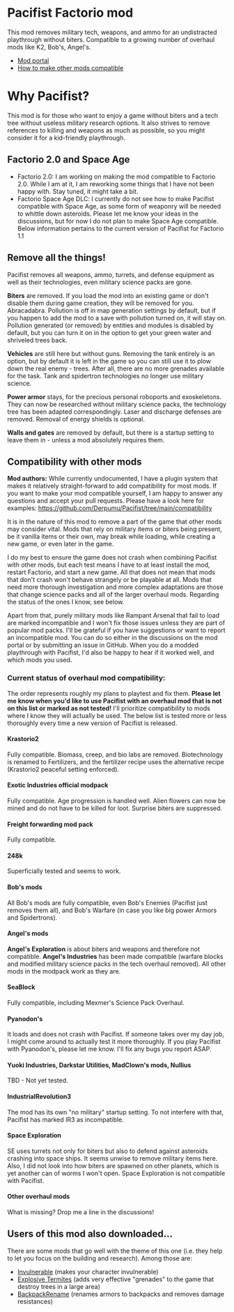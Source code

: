 # Pacifist Factorio mod

This mod removes military tech, weapons, and ammo for an undistracted playthrough without biters.
Compatible to a growing number of overhaul mods like K2, Bob's, Angel's.

- [Mod portal](https://mods.factorio.com/mod/Pacifist)
- [How to make other mods compatible](docs/compatibility.md) 



# Why Pacifist?

This mod is for those who want to enjoy a game without biters and a tech tree without useless military research options.
It also strives to remove references to killing and weapons as much as possible, so you might consider it for a kid-friendly playthrough.

## Factorio 2.0 and Space Age
- Factorio 2.0: I am working on making the mod compatible to Factorio 2.0. While I am at it, I am reworking some things that I have not been happy with. Stay tuned, it might take a bit.
- Factorio Space Age DLC: I currently do not see how to make Pacifist compatible with Space Age, as some form of weaponry will be needed to whittle down asteroids. Please let me know your ideas in the discussions, but for now I do not plan to make Space Age compatible.
Below information pertains to the current version of Pacifist for Factorio 1.1

## Remove all the things!
Pacifist removes all weapons, ammo, turrets, and defense equipment as well as their technologies, even military science packs are gone.

**Biters** are removed. If you load the mod into an existing game or don't disable them during game creation, they will be removed for you. Abracadabra.
Pollution is off in map generation settings by default, but if you happen to add the mod to a save with pollution turned on, it will stay on.
Pollution generated (or removed) by entities and modules is disabled by default, but you can turn it on in the option to get your green water and shriveled trees back. 

**Vehicles** are still here but without guns. Removing the tank entirely is an option, but by default it is left in the game so you can still use it to plow down the real enemy - trees.
After all, there are no more grenades available for the task. Tank and spidertron technologies no longer use military science.

**Power armor** stays, for the precious personal roboports and exoskeletons.
They can now be researched without military science packs, the technology tree has been adapted correspondingly.
Laser and discharge defenses are removed. Removal of energy shields is optional.

**Walls and gates** are removed by default, but there is a startup setting to leave them in - unless a mod absolutely requires them.


## Compatibility with other mods

**Mod authors:** 
While currently undocumented, I have a plugin system that makes it relatively straight-forward to add compatibility for most mods.
If you want to make your mod compatible yourself, I am happy to answer any questions and accept your pull requests.
Please have a look here for examples: https://github.com/Derpumu/Pacifist/tree/main/compatibility 

It is in the nature of this mod to remove a part of the game that other mods may consider vital.
Mods that rely on military items or biters being present, be it vanilla items or their own, may break while loading, while creating a new game, or even later in the game.

I do my best to ensure the game does not crash when combining Pacifist with other mods, but each test means I have to at least install the mod, restart Factorio, and start a new game.
All that does not mean that mods that don't crash won't behave strangely or be playable at all.
Mods that need more thorough investigation and more complex adaptations are those that change science packs and all of the larger overhaul mods.
Regarding the status of the ones I know, see below.

Apart from that, purely military mods like Rampant Arsenal that fail to load are marked incompatible and I won't fix those issues unless they are part of popular mod packs.
I'll be grateful if you have suggestions or want to report an incompatible mod.
You can do so either in the discussions on the mod portal or by submitting an issue in GitHub.
When you do a modded playthrough with Pacifist, I'd also be happy to hear if it worked well, and which mods you used.


### Current status of overhaul mod compatibility:
The order represents roughly my plans to playtest and fix them. 
**Please let me know when you'd like to use Pacifist with an overhaul mod that is not on this list or marked as not tested!** I'll prioritize compatibility to mods where I know they will actually be used. The below list is tested more or less thoroughly every time a new version of Pacifist is released.

#### Krastorio2
Fully compatible. Biomass, creep, and bio labs are removed. Biotechnology is renamed to Fertilizers, and the fertilizer recipe uses the alternative recipe (Krastorio2 peaceful setting enforced).

#### Exotic Industries official modpack
Fully compatible. Age progression is handled well. Alien flowers can now be mined and do not have to be killed for loot. Surprise biters are suppressed.

#### Freight forwarding mod pack
Fully compatible.

#### 248k
Superficially tested and seems to work.

#### Bob's mods
All Bob's mods are fully compatible, even Bob's Enemies (Pacifist just removes them all), and Bob's Warfare (in case you like big power Armors and Spidertrons).

#### Angel's mods
**Angel's Exploration** is about biters and weapons and therefore not  compatible.
**Angel's Industries** has been made compatible (warfare blocks and modified military science packs in the tech overhaul removed).
All other mods in the modpack work as they are.

#### SeaBlock
Fully compatible, including Mexmer's Science Pack Overhaul.

#### Pyanodon's
It loads and does not crash with Pacifist. If someone takes over my day job, I might come around to actually test it more thoroughly. If you play Pacifist with Pyanodon's, please let me know. I'll fix any bugs you report ASAP.

#### Yuoki Industries, Darkstar Utilities, MadClown's mods, Nullius
TBD - Not yet tested.

#### IndustrialRevolution3
The mod has its own "no military" startup setting. To not interfere with that, Pacifist has marked IR3 as incompatible.

#### Space Exploration
SE uses turrets not only for biters but also to defend against asteroids crashing into space ships. It seems unwise to remove military items here. Also, I did not look into how biters are spawned on other planets, which is yet another can of worms I won't open. Space Exploration is not compatible with Pacifist.

#### Other overhaul mods
What is missing? Drop me a line in the discussions!

## Users of this mod also downloaded...
There are some mods that go well with the theme of this one (i.e. they help to let you focus on the building and research). Among those are:

- [Invulnerable](https://mods.factorio.com/mod/invulnerable) (makes your character invulnerable)
- [Explosive Termites](https://mods.factorio.com/mod/Explosive%20Termites) (adds very effective "grenades" to the game that destroy trees in a large area)
- [BackpackRename](https://mods.factorio.com/mods/anyoneeb/BackpackRename) (renames armors to backpacks and removes damage resistances)

